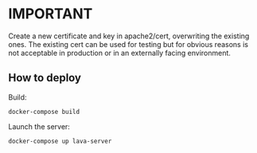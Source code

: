 # IMPORTANT

Create a new certificate and key in apache2/cert, overwriting the existing ones. The existing cert can be used for testing but for obvious reasons is not acceptable in production or in an externally facing environment.

## How to deploy

Build:

`docker-compose build`

Launch the server:

`docker-compose up lava-server`
